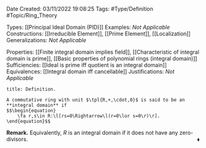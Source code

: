 <div class="topSpace"></div>

Date Created: 03/11/2022 19:08:25
Tags: #Type/Definition #Topic/Ring_Theory

Types: [[Principal Ideal Domain (PID)]]
Examples: <i>Not Applicable</i>
Constructions: [[Irreducible Element]], [[Prime Element]], [[Localization]]
Generalizations: <i>Not Applicable</i>

Properties: [[Finite integral domain implies field]], [[Characteristic of integral domain is prime]], [[Basic properties of polynomial rings (integral domain)]]
Sufficiencies: [[Ideal is prime iff quotient is an integral domain]]
Equivalences: [[Integral domain iff cancellable]]
Justifications: <i>Not Applicable</i>

``` ad-Definition
title: Definition.

A commutative ring with unit $\tpl{R,+,\cdot,0}$ is said to be an **integral domain** if
$$\begin{equation}
    \fa r,s\in R:\l[rs=0\Rightarrow\l(r=0\lor s=0\r)\r].
\end{equation}$$

```

<b>Remark.</b> Equivalently, $R$ is an integral domain if it does not have any zero-divisors.<span style="float:right;">$\blacklozenge$</span>
